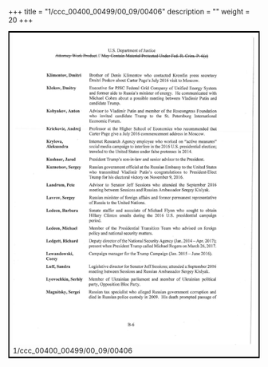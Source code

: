 +++
title = "1/ccc_00400_00499/00_09/00406"
description = ""
weight = 20
+++

<table style="border:2px solid black;max-width:800px;max-height:800px;" 
><tr><td>
<img class="center-fit-jpg"
src="/jpg_/jpg_mueller_report_searchable_406.jpg">
1/ccc_00400_00499/00_09/00406
</img></td></tr></table>
